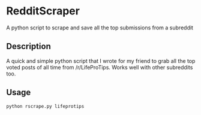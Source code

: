 # RedditScraper
A python script to scrape and save all the top submissions from a subreddit

## Description
A quick and simple python script that I wrote for my friend to grab all the top voted posts of all time from /r/LifeProTips. Works well with other subreddits too.

## Usage
`python rscrape.py lifeprotips`
